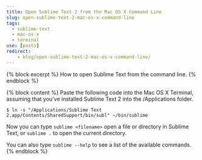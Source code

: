 ```yaml
---
title: Open Sublime Text 2 from the Mac OS X Command Line
slug: open-sublime-text-2-mac-os-x-command-line
tags:
  - sublime-text
  - mac-os-x
  - terminal
use: [posts]
redirect:
    - blog/open-sublime-text-2-mac-os-x-command-line/
---
```

{% block excerpt %}
How to open Sublime Text from the command line.
{% endblock %}

{% block content %}
Paste the following code into the Mac OS X Terminal, assuming that you've installed Sublime Text 2 into the /Applications folder.

    $ ln -s "/Applications/Sublime Text 2.app/Contents/SharedSupport/bin/subl" ~/bin/sublime

Now you can type `sublime <filename>` open a file or directory in Sublime Text, or `sublime .` to open the current directory.

You can also type `sublime --help` to see a list of the available commands.
{% endblock %}
